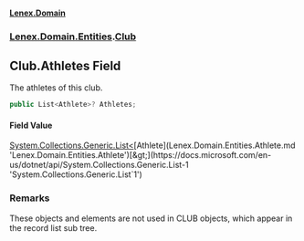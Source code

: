 #### [Lenex.Domain](index.md 'index')
### [Lenex.Domain.Entities](Lenex.Domain.Entities.md 'Lenex.Domain.Entities').[Club](Lenex.Domain.Entities.Club.md 'Lenex.Domain.Entities.Club')

## Club.Athletes Field

The athletes of this club.

```csharp
public List<Athlete>? Athletes;
```

#### Field Value
[System.Collections.Generic.List&lt;](https://docs.microsoft.com/en-us/dotnet/api/System.Collections.Generic.List-1 'System.Collections.Generic.List`1')[Athlete](Lenex.Domain.Entities.Athlete.md 'Lenex.Domain.Entities.Athlete')[&gt;](https://docs.microsoft.com/en-us/dotnet/api/System.Collections.Generic.List-1 'System.Collections.Generic.List`1')

### Remarks
These objects and elements are not used in CLUB objects, which appear in the record list sub tree.